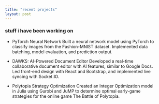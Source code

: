 ```yaml
---
title: "recent projects"
layout: post
---
```


### stuff i have been working on 

- PyTorch Neural Network
Built a neural network model using PyTorch to classify images from the Fashion-MNIST dataset. Implemented data batching, model evaluation, and prediction output.

- DAWKS: AI-Powered Document Editor
Developed a real-time collaborative document editor with AI features, similar to Google Docs. Led front-end design with React and Bootstrap, and implemented live syncing with Socket.IO.

- Polytopia Strategy Optimization
Created an Integer Optimization model in Julia using Gurobi and JuMP to determine optimal early-game strategies for the online game The Battle of Polytopia.
